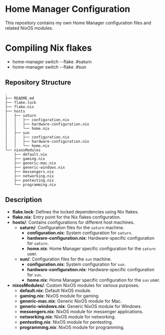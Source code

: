 # Home Manager Configuration

This repository contains my own Home Manager configuration files and related NixOS modules.

# Compiling Nix flakes

- home-manager switch --flake .#saturn
- home-manager switch --flake .#sun

## Repository Structure

```plaintext
.
├── README.md
├── flake.lock
├── flake.nix
├── hosts
│   ├── saturn
│   │   ├── configuration.nix
│   │   ├── hardware-configuration.nix
│   │   └── home.nix
│   ├── sun
│   │   ├── configuration.nix
│   │   ├── hardware-configuration.nix
│   │   └── home.nix
└── nixosModules
    ├── default.nix
    ├── gaming.nix
    ├── generic-mac.nix
    ├── generic-windows.nix
    ├── messengers.nix
    ├── networking.nix
    ├── pentesting.nix
    └── programming.nix
```

## Description

- **flake.lock**: Defines the locked dependencies using Nix flakes.
- **flake.nix**: Entry point for the Nix flakes configuration.
- **hosts/**: Contains configurations for different host machines.
    - **saturn/**: Configuration files for the `saturn` machine.
        - **configuration.nix**: System configuration for `saturn`.
        - **hardware-configuration.nix**: Hardware-specific configuration for `saturn`.
        - **home.nix**: Home Manager specific configuration for the `saturn` user.
    - **sun/**: Configuration files for the `sun` machine.
        - **configuration.nix**: System configuration for `sun`.
        - **hardware-configuration.nix**: Hardware-specific configuration for `sun`.
        - **home.nix**: Home Manager specific configuration for the `sun` user.
- **nixosModules/**: Custom NixOS modules for various purposes.
    - **default.nix**: Default NixOS module.
    - **gaming.nix**: NixOS module for gaming.
    - **generic-mac.nix**: Generic NixOS module for Mac.
    - **generic-windows.nix**: Generic NixOS module for Windows.
    - **messengers.nix**: NixOS module for messenger applications.
    - **networking.nix**: NixOS module for networking.
    - **pentesting.nix**: NixOS module for pentesting.
    - **programming.nix**: NixOS module for programming.